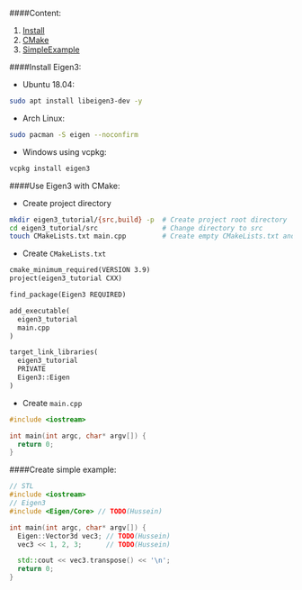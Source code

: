 <!--
.. title: Eigen3 Tutorial
.. slug: eigen3-tutorial
.. date: 2019-08-14 02:02:18 UTC+02:00
.. tags: eigen, cpp, cmake
.. category:
.. link:
.. description: Eigen tutorial
.. type: text
-->

####Content:
1. [Install](#install)
2. [CMake](#cmake)
3. [SimpleExample](#simple)

####Install Eigen3:<a name="install"/>
- Ubuntu 18.04:
```bash
sudo apt install libeigen3-dev -y
```

- Arch Linux:
```bash
sudo pacman -S eigen --noconfirm
```

- Windows using vcpkg:
```bash
vcpkg install eigen3
```

####Use Eigen3 with CMake:<a name="cmake"/>
- Create project directory
```bash
mkdir eigen3_tutorial/{src,build} -p  # Create project root directory
cd eigen3_tutorial/src                # Change directory to src
touch CMakeLists.txt main.cpp         # Create empty CMakeLists.txt and main.cpp
```

- Create `CMakeLists.txt`
```CMakeLists.txt
cmake_minimum_required(VERSION 3.9)
project(eigen3_tutorial CXX)

find_package(Eigen3 REQUIRED)

add_executable(
  eigen3_tutorial
  main.cpp
)

target_link_libraries(
  eigen3_tutorial
  PRIVATE
  Eigen3::Eigen
)
```

- Create `main.cpp`
```cpp
#include <iostream>

int main(int argc, char* argv[]) {
  return 0;
}
```

####Create simple example:<a name="simple"/>
```cpp
// STL
#include <iostream>
// Eigen3
#include <Eigen/Core> // TODO(Hussein)

int main(int argc, char* argv[]) {
  Eigen::Vector3d vec3; // TODO(Hussein)
  vec3 << 1, 2, 3;      // TODO(Hussein)

  std::cout << vec3.transpose() << '\n';
  return 0;
}

```

